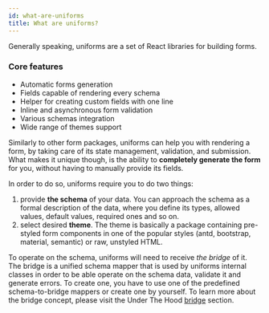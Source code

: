 ```yaml
---
id: what-are-uniforms
title: What are uniforms?
---
```


Generally speaking, uniforms are a set of React libraries for building forms.

### Core features

- Automatic forms generation
- Fields capable of rendering every schema
- Helper for creating custom fields with one line
- Inline and asynchronous form validation
- Various schemas integration
- Wide range of themes support

Similarly to other form packages, uniforms can help you with rendering a form, by taking care of its state management, validation, and submission.
What makes it unique though, is the ability to **completely generate the form** for you, without having to manually provide its fields.

In order to do so, uniforms require you to do two things:

1. provide **the schema** of your data. You can approach the schema as a formal description of the data, where you define its types, allowed values, default values, required ones and so on.
2. select desired **theme**. The theme is basically a package containing pre-styled form components in one of the popular styles (antd, bootstrap, material, semantic) or raw, unstyled HTML.

To operate on the schema, uniforms will need to receive _the bridge_ of it.
The bridge is a unified schema mapper that is used by uniforms internal classes in order to be able operate on the schema data, validate it and generate errors.
To create one, you have to use one of the predefined schema-to-bridge mappers or create one by yourself.
To learn more about the bridge concept, please visit the Under The Hood [bridge](uth-bridge-concept) section.
